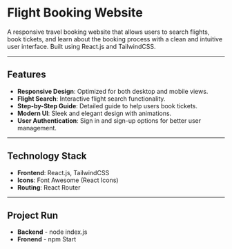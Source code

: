# Flight Booking Website

A responsive travel booking website that allows users to search flights, book tickets, and learn about the booking process with a clean and intuitive user interface. Built using React.js and TailwindCSS.

---

## Features

- **Responsive Design**: Optimized for both desktop and mobile views.
- **Flight Search**: Interactive flight search functionality.
- **Step-by-Step Guide**: Detailed guide to help users book tickets.
- **Modern UI**: Sleek and elegant design with animations.
- **User Authentication**: Sign in and sign-up options for better user management.

---

## Technology Stack

- **Frontend**: React.js, TailwindCSS
- **Icons**: Font Awesome (React Icons)
- **Routing**: React Router

---

## Project Run

- **Backend** -  node index.js
- **Fronend** - npm Start

